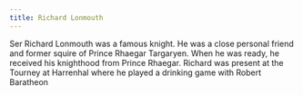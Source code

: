```yaml
---
title: Richard Lonmouth
---
```


Ser Richard Lonmouth was a famous knight. He was a close personal friend and former squire of Prince Rhaegar Targaryen. When he was ready, he received his knighthood from Prince Rhaegar. Richard was present at the Tourney at Harrenhal where he played a drinking game with Robert Baratheon 



